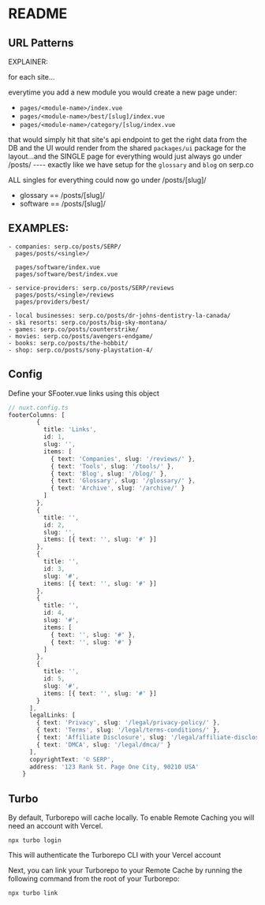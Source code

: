 # README

## URL Patterns

EXPLAINER:

for each site... 

everytime you add a new module you would create a new page under:
- `pages/<module-name>/index.vue`
- `pages/<module-name>/best/[slug]/index.vue` 
- `pages/<module-name>/category/[slug/index.vue` 

that would simply hit that site's api endpoint to get the right data from the DB and the UI would render from the shared `packages/ui` package for the layout...and the SINGLE page for everything would just always go under /posts/ ---- exactly like we have setup for the `glossary` and `blog` on serp.co

ALL singles for everything could now go under /posts/[slug]/
- glossary == /posts/[slug]/
- software == /posts/[slug]/



## EXAMPLES:
```
- companies: serp.co/posts/SERP/
  pages/posts/<single>/
  
  pages/software/index.vue
  pages/software/best/index.vue

- service-providers: serp.co/posts/SERP/reviews
  pages/posts/<single>/reviews
  pages/providers/best/

- local businesses: serp.co/posts/dr-johns-dentistry-la-canada/
- ski resorts: serp.co/posts/big-sky-montana/
- games: serp.co/posts/counterstrike/
- movies: serp.co/posts/avengers-endgame/
- books: serp.co/posts/the-hobbit/
- shop: serp.co/posts/sony-playstation-4/
````

## Config

Define your SFooter.vue links using this object

```ts
// nuxt.config.ts
footerColumns: [
        {
          title: 'Links',
          id: 1,
          slug: '',
          items: [
            { text: 'Companies', slug: '/reviews/' },
            { text: 'Tools', slug: '/tools/' },
            { text: 'Blog', slug: '/blog/' },
            { text: 'Glossary', slug: '/glossary/' },
            { text: 'Archive', slug: '/archive/' }
          ]
        },
        {
          title: '',
          id: 2,
          slug: '',
          items: [{ text: '', slug: '#' }]
        },
        {
          title: '',
          id: 3,
          slug: '#',
          items: [{ text: '', slug: '#' }]
        },
        {
          title: '',
          id: 4,
          slug: '#',
          items: [
            { text: '', slug: '#' },
            { text: '', slug: '#' }
          ]
        },
        {
          title: '',
          id: 5,
          slug: '#',
          items: [{ text: '', slug: '#' }]
        }
      ],
      legalLinks: [
        { text: 'Privacy', slug: '/legal/privacy-policy/' },
        { text: 'Terms', slug: '/legal/terms-conditions/' },
        { text: 'Affiliate Disclosure', slug: '/legal/affiliate-disclosure/' },
        { text: 'DMCA', slug: '/legal/dmca/' }
      ],
      copyrightText: '© SERP',
      address: '123 Rank St. Page One City, 90210 USA'
    }
```


## Turbo

By default, Turborepo will cache locally. To enable Remote Caching you will need an account with Vercel.
```
npx turbo login
```

This will authenticate the Turborepo CLI with your Vercel account

Next, you can link your Turborepo to your Remote Cache by running the following command from the root of your Turborepo:

```
npx turbo link
```
